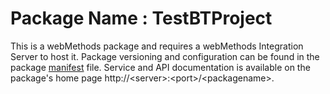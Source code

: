 # Package Name : TestBTProject
This is a webMethods package and requires a webMethods Integration Server to host it. Package versioning and configuration can be found in the package [manifest](./TestBTProject/manifest.v3) file. Service and API documentation is available on the package's home page http://&lt;server&gt;:&lt;port&gt;/&lt;packagename>.